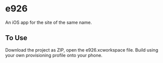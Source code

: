 # e926
An iOS app for the site of the same name.

## To Use
Download the project as ZIP, open the e926.xcworkspace file. Build using your own provisioning profile onto your phone.
